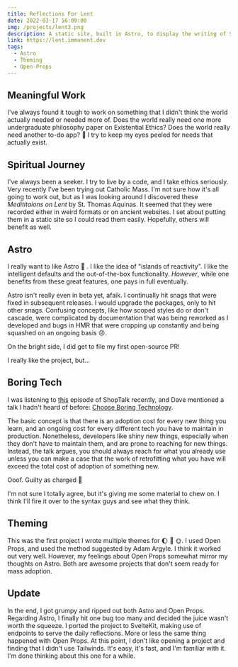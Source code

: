 ```yaml
---
title: Reflections For Lent
date: 2022-03-17 16:00:00
img: /projects/lent3.png
description: A static site, built in Astro, to display the writing of St. Thomas Aquinas on Lent
link: https://lent.immanent.dev
tags:
  - Astro
  - Theming
  - Open-Props
---
```


## Meaningful Work

I've always found it tough to work on something that I didn't think the world actually needed or needed more of. Does the world really need one more undergraduate philosophy paper on Existential Ethics? Does the world really need another to-do app? 🤔 I try to keep my eyes peeled for needs that actually exist.

## Spiritual Journey

I've always been a seeker. I try to live by a code, and I take ethics seriously. Very recently I've been trying out Catholic Mass. I'm not sure how it's all going to work out, but as I was looking around I discovered these _Medititaions on Lent_ by St. Thomas Aquinas. It seemed that they were recorded either in weird formats or on ancient websites. I set about putting them in a static site so I could read them easily. Hopefully, others will benefit as well.

## Astro

I really want to like Astro 🚀 . I like the idea of "islands of reactivity". I like the intelligent defaults and the out-of-the-box functionality. _However_, while one benefits from these great features, one pays in full eventually.

Astro isn't really even in beta yet, afaik. I continually hit snags that were fixed in subsequent releases. I would upgrade the packages, only to hit other snags. Confusing concepts, like how scoped styles do or don't cascade, were complicated by documentation that was being reworked as I developed and bugs in HMR that were cropping up constantly and being squashed on an ongoing basis 😠.

On the bright side, I did get to file my first open-source PR!

I really like the project, but...

## Boring Tech

I was listening to [this](https://shoptalkshow.com/506/) episode of ShopTalk recently, and Dave mentioned a talk I hadn't heard of before: [Choose Boring Technology](https://boringtechnology.club).

The basic concept is that there is an adoption cost for every new thing you learn, and an ongoing cost for every different tech you have to maintain in production. Nonetheless, developers like shiny new things, especially when they don't have to maintain them, and are prone to reaching for new things. Instead, the talk argues, you should always reach for what you already use unless you can make a case that the work of retrofitting what you have will exceed the total cost of adoption of something new.

Ooof. Guilty as charged 🤯

I'm not sure I totally agree, but it's giving me some material to chew on. I think I'll fire it over to the syntax guys and see what they think.

## Theming

This was the first project I wrote multiple themes for 🌔 🔄 🌞. I used Open Props, and used the method suggested by Adam Argyle. I think it worked out very well. However, my feelings about Open Props somewhat mirror my thoughts on Astro. Both are awesome projects that don't seem ready for mass adoption.

## Update

In the end, I got grumpy and ripped out both Astro and Open Props. Regarding Astro, I finally hit one bug too many and decided the juice wasn't worth the squeeze. I ported the project to SvelteKit, making use of endpoints to serve the daily reflections. More or less the same thing happened with Open Props. At this point, I don't like opening a project and finding that I didn't use Tailwinds. It's easy, it's fast, and I'm familiar with it. I'm done thinking about this one for a while.
